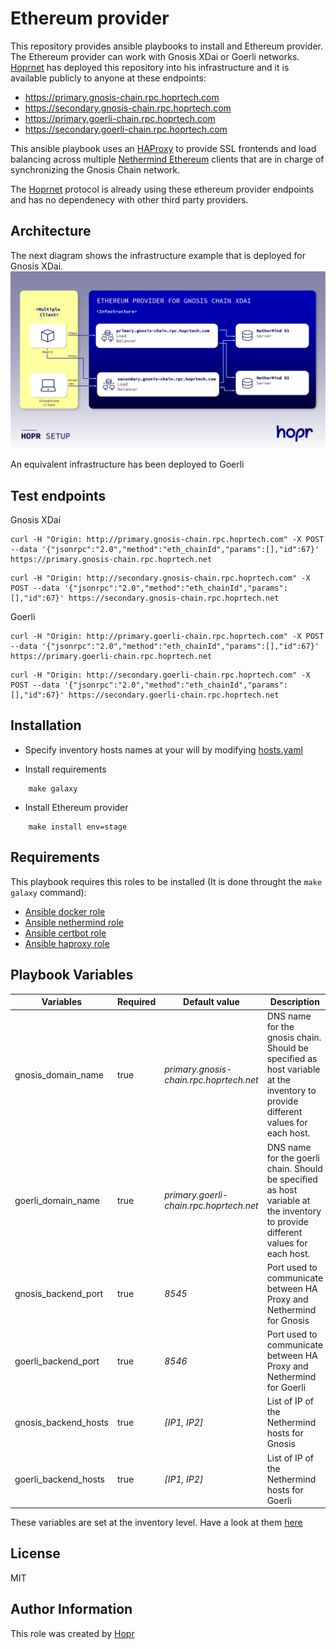 Ethereum provider
=========

This repository provides ansible playbooks to install and Ethereum provider. The Ethereum provider can work with Gnosis XDai or Goerli networks. 
[Hoprnet](https://hoprnet.org/) has deployed this repository into his infrastructure and it is available publicly to anyone at these endpoints:
* https://primary.gnosis-chain.rpc.hoprtech.com
* https://secondary.gnosis-chain.rpc.hoprtech.com
* https://primary.goerli-chain.rpc.hoprtech.com
* https://secondary.goerli-chain.rpc.hoprtech.com


This ansible playbook uses an [HAProxy](http://www.haproxy.org/) to provide SSL frontends and load balancing across multiple [Nethermind Ethereum](https://nethermind.io) clients that are in charge of synchronizing the Gnosis Chain network.

The [Hoprnet](https://github.com/hoprnet/hoprnet) protocol is already using these ethereum provider endpoints and has no dependenecy with other third party providers.


Architecture
------------
The next diagram shows the infrastructure example that is deployed for Gnosis XDai. 
![Gnosis xDai infrastructure](./diagram.png "Gnosis xDai infrastructure")


An equivalent infrastructure has been deployed to Goerli

Test endpoints
------------

Gnosis XDai
```
curl -H "Origin: http://primary.gnosis-chain.rpc.hoprtech.com" -X POST --data '{"jsonrpc":"2.0","method":"eth_chainId","params":[],"id":67}' https://primary.gnosis-chain.rpc.hoprtech.net
```
```
curl -H "Origin: http://secondary.gnosis-chain.rpc.hoprtech.com" -X POST --data '{"jsonrpc":"2.0","method":"eth_chainId","params":[],"id":67}' https://secondary.gnosis-chain.rpc.hoprtech.net
```

Goerli
```
curl -H "Origin: http://primary.goerli-chain.rpc.hoprtech.com" -X POST --data '{"jsonrpc":"2.0","method":"eth_chainId","params":[],"id":67}' https://primary.goerli-chain.rpc.hoprtech.net
```
```
curl -H "Origin: http://secondary.goerli-chain.rpc.hoprtech.com" -X POST --data '{"jsonrpc":"2.0","method":"eth_chainId","params":[],"id":67}' https://secondary.goerli-chain.rpc.hoprtech.net
```



Installation
------------

- Specify inventory hosts names at your will by modifying [hosts.yaml](./inventories/stage/hosts.yaml)


- Install requirements
```
    make galaxy
```
- Install Ethereum provider
```   
    make install env=stage
```
Requirements
------------

This playbook requires this roles to be installed (It is done throught the `make galaxy` command):


  - [Ansible docker role](https://github.com/geerlingguy/ansible-role-docker)
  - [Ansible nethermind role](https://github.com/hoprnet/ansible-role-nethermind.git)
  - [Ansible certbot role](https://github.com/hoprnet/ansible-role-certbot.git)
  - [Ansible haproxy role](https://github.com/hoprnet/ansible-role-haproxy.git)

Playbook Variables
--------------

| Variables | Required | Default value | Description |
|-----------|----------|---------------|-------------|
| gnosis_domain_name  | true     | *primary.gnosis-chain.rpc.hoprtech.net*          | DNS name for the gnosis chain. Should be specified as host variable at the inventory to provide different values for each host. |
| goerli_domain_name  | true     | *primary.goerli-chain.rpc.hoprtech.net*          | DNS name for the goerli chain. Should be specified as host variable at the inventory to provide different values for each host. |
| gnosis_backend_port  | true     | *8545*          | Port used to communicate between HA Proxy and Nethermind for Gnosis |
| goerli_backend_port  | true     | *8546*          | Port used to communicate between HA Proxy and Nethermind for Goerli |
| gnosis_backend_hosts  | true     | *[IP1, IP2]*          | List of IP of the Nethermind hosts for Gnosis |
| goerli_backend_hosts  | true     | *[IP1, IP2]*          | List of IP of the Nethermind hosts for Goerli |

These variables are set at the inventory level. Have a look at them [here](./inventories/stage/)


License
-------

MIT

Author Information
------------------

This role was created by [Hopr](https://hoprnet.org/)

